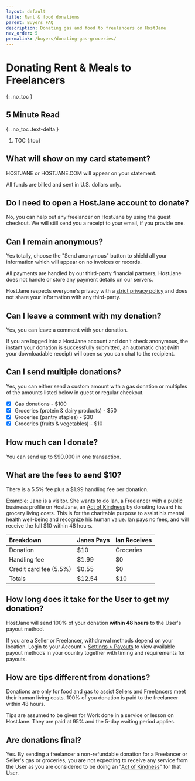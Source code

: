 ```yaml
---
layout: default
title: Rent & food donations
parent: Buyers FAQ
description: Donating gas and food to freelancers on HostJane
nav_order: 5
permalink: /buyers/donating-gas-groceries/
---
```


# Donating Rent & Meals to Freelancers
{: .no_toc }

## 5 Minute Read
{: .no_toc .text-delta }

1. TOC
{:toc}

## What will show on my card statement?

HOSTJANE or HOSTJANE.COM will appear on your statement.

<span class="green">All funds are billed and sent in U.S. dollars only.</span>

## Do I need to open a HostJane account to donate?

No, you can help out any freelancer on HostJane by using the guest checkout. We will still send you a receipt to your email, if you provide one.

## Can I remain anonymous?

Yes totally, choose the "Send anonymous" button to shield all your information which will appear on no invoices or records.

<span class="green">All payments are handled by our third-party financial partners, HostJane does not handle or store any payment details on our servers.</span>

HostJane respects everyone's privacy with a [strict privacy policy](https://www.hostjane.com/legal/privacy/) and does not share your information with any third-party.

## Can I leave a comment with my donation?

Yes, you can leave a comment with your donation. 

If you are logged into a HostJane account and don't check anonymous, the instant your donation is successfully submitted, an automatic chat (with your downloadable receipt) will open so you can chat to the recipient.

## Can I send multiple donations?

Yes, you can either send a custom amount with a gas donation or multiples of the amounts listed below in guest or regular checkout.

- [x] Gas donations - $100
- [x] Groceries (protein & dairy products) - $50
- [x] Groceries (pantry staples) - $30
- [x] Groceries (fruits & vegetables) - $10

## How much can I donate?

You can send up to $90,000 in one transaction.

## What are the fees to send $10?

<span class="blue">There is a 5.5% fee plus a $1.99 handling fee per donation.<span>

Example: Jane is a visitor. She wants to do Ian, a Freelancer with a public business profile on HostJane, an <a href="https://www.hostjane.com/legal/marketplace-terms/">Act of Kindness</a> by donating toward his grocery living costs. This is for the charitable purpose to assist his mental health well-being and recognize his human value. Ian pays no fees, and will receive the full $10 within 48 hours.

| Breakdown       | Janes Pays       | Ian Receives |
|:-------------|:------------------|:------|
| Donation           | $10 | Groceries  |
| Handling fee | $1.99   | $0  |
| Credit card fee (5.5%)           | $0.55      | $0  |
| Totals           | $12.54 | $10  |

## How long does it take for the User to get my donation?

<span class="yellow">HostJane will send 100% of your donation <strong>within 48 hours</strong> to the User's payout method.</span>

<span class="yellow">If you are a Seller or Freelancer, withdrawal methods depend on your location. Login to your Account > [Settings > Payouts](https://www.hostjane.com/marketplace/settings/payouts) to view available payout methods in your country together with timing and requirements for payouts.</span>

## How are tips different from donations?

Donations are only for food and gas to assist Sellers and Freelancers meet their human living costs. 100% of you donation is paid to the freelancer within 48 hours.

Tips are assumed to be given for Work done in a service or lesson on HostJane. They are paid at 95% and the 5-day waiting period applies.

## Are donations final?

<span class="blue">Yes. By sending a freelancer a non-refundable donation for a Freelancer or Seller's gas or groceries, you are not expecting to receive any service from the User as you are considered to be doing an "<a href="https://www.hostjane.com/legal/marketplace-terms/">Act of Kindness</a>" for that User.</span>